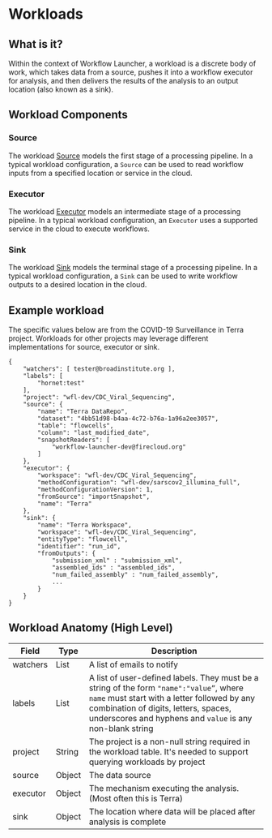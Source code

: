 # Workloads

## What is it?
Within the context of Workflow Launcher, a workload is a discrete body of work, which takes data from a source, pushes it into a workflow executor for analysis, and then delivers the results of the analysis to an output location (also known as a sink).

## Workload Components
### Source
The workload [Source](./source.md) models the first stage of a processing pipeline. In a
typical workload configuration, a `Source` can be used to read workflow inputs
from a specified location or service in the cloud.

### Executor
The workload [Executor](./executor.md) models an intermediate stage of a processing pipeline.
In a typical workload configuration, an `Executor` uses a supported
service in the cloud to execute workflows.

### Sink
The workload [Sink](./sink.md) models the terminal stage of a processing pipeline. In a
typical workload configuration, a `Sink` can be used to write workflow outputs
to a desired location in the cloud.

## Example workload 
The specific values below are from the COVID-19 Surveillance in Terra project. Workloads for other projects may leverage different implementations for source, executor or sink.

```
{
    "watchers": [ tester@broadinstitute.org ],
    "labels": [
        "hornet:test"
    ],
    "project": "wfl-dev/CDC_Viral_Sequencing",
    "source": {
        "name": "Terra DataRepo",
        "dataset": "4bb51d98-b4aa-4c72-b76a-1a96a2ee3057",
        "table": "flowcells",
        "column": "last_modified_date",
        "snapshotReaders": [
            "workflow-launcher-dev@firecloud.org"
        ]
    },
    "executor": {
        "workspace": "wfl-dev/CDC_Viral_Sequencing",
        "methodConfiguration": "wfl-dev/sarscov2_illumina_full",
        "methodConfigurationVersion": 1,
        "fromSource": "importSnapshot",
        "name": "Terra"
    },
    "sink": {
        "name": "Terra Workspace",
        "workspace": "wfl-dev/CDC_Viral_Sequencing",
        "entityType": "flowcell",
        "identifier": "run_id",
        "fromOutputs": { 
            "submission_xml" : "submission_xml",
            "assembled_ids" : "assembled_ids",
            "num_failed_assembly" : "num_failed_assembly",
            ...
        }
    }
}
```

## Workload Anatomy (High Level)

| Field    | Type | Description                     |
|----------|------|---------------------------------|
| watchers | List | A list of emails to notify |
| labels   | List | A list of user-defined labels. They must be a string of the form `"name":"value”`, where `name` must start with a letter followed by any combination of digits, letters, spaces, underscores and hyphens and `value` is any non-blank string |
| project  | String |  The project is a non-null string required in the workload table. It's needed to support querying workloads by project |
| source   | Object | The data source |
| executor   | Object | The mechanism executing the analysis. (Most often this is Terra)|
| sink   | Object | The location where data will be placed after analysis is complete|
